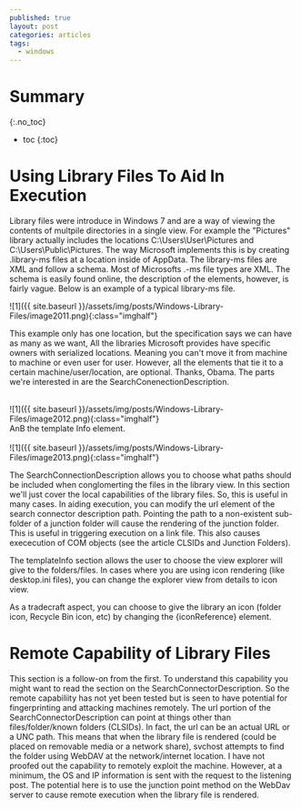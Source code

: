 ```yaml
---
published: true
layout: post
categories: articles
tags:
  - windows
---
```

# Summary
{:.no_toc}

* toc
{:toc}

# Using Library Files To Aid In Execution

Library files were introduce in Windows 7 and are a way of viewing the contents of multpile directories in a single view. For example the "Pictures" library actually includes the locations C:\Users\User\Pictures and C:\Users\Public\Pictures. The way Microsoft implements this is by creating .library-ms files at a location inside of AppData. The library-ms files are XML and follow a schema. Most of Microsofts .-ms file types are XML. The schema is easily found online, the description of the elements, however, is fairly vague. Below is an example of a typical library-ms file. 

![1]({{ site.baseurl }}/assets/img/posts/Windows-Library-Files/image2011.png){:class="imghalf"}

This example only has one location, but the specification says we can have as many as we want, All the libraries Microsoft provides have specific owners with serialized locations. Meaning you can't move it from machine to machine or even user for user. However, all the elements that tie it to a certain machine/user/location, are optional. Thanks, Obama. The parts we're interested in are the SearchConenectionDescription.

<br>
![1]({{ site.baseurl }}/assets/img/posts/Windows-Library-Files/image2012.png){:class="imghalf"}
<br>
								<div>AnВ the template Info element.</div>
<br>
![1]({{ site.baseurl }}/assets/img/posts/Windows-Library-Files/image2013.png){:class="imghalf"}
<br>

The SearchConnectionDescription allows you to choose what paths should be included when conglomerting the files in the library view. In this section we'll just cover the local capabilities of the library files. So, this is useful in many cases. In aiding execution, you can modify the url element of the search connector description path. Pointing the path to a non-existent sub-folder of a junction folder will cause the rendering of the junction folder. This is useful in triggering execution on a link file. This also causes exececution of COM objects (see the article CLSIDs and Junction Folders).

 

The templateInfo section allows the user to choose the view explorer will give to the folders/files. In cases where you are using icon rendering (like desktop.ini files), you can change the explorer view from details to icon view.

 

As a tradecraft aspect, you can choose to give the library an icon (folder icon, Recycle Bin icon, etc) by changing the {iconReference} element.

# Remote Capability of Library Files

This section is a follow-on from the first. To understand this capability you might want to read the section on the SearchConnectorDescription. So the remote capabiliity has not yet been tested but is seen to have potential for fingerprinting and attacking machines remotely. The url portion of the SearchConnectorDescription can point at things other than files/folder/known folders (CLSIDs). In fact, the url can be an actual URL or a UNC path. This means that when the library file is rendered (could be placed on removable media or a network share), svchost attempts to find the folder using WebDAV at the network/internet location. I have not proofed out the capability to remotely exploit the machine. However, at a minimum, the OS and IP information is sent with the request to the listening post. The potential here is to use the junction point method on the WebDav server to cause remote execution when the library file is rendered.
